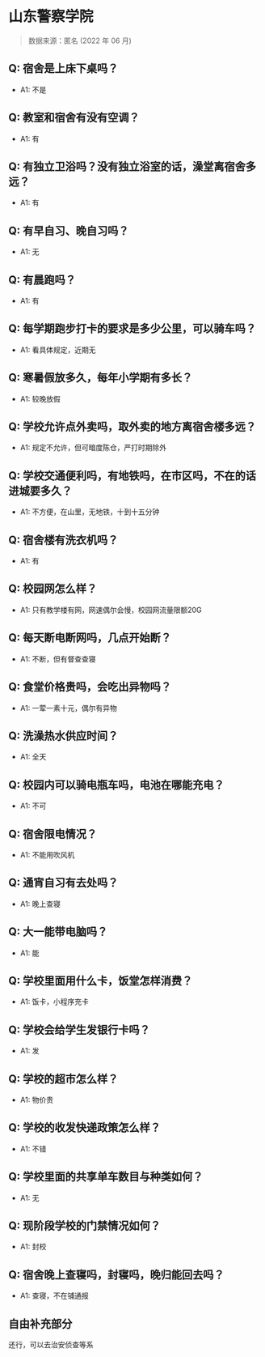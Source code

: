 # 山东警察学院

> 数据来源：匿名 (2022 年 06 月)

## Q: 宿舍是上床下桌吗？

- A1: 不是

## Q: 教室和宿舍有没有空调？

- A1: 有

## Q: 有独立卫浴吗？没有独立浴室的话，澡堂离宿舍多远？

- A1: 有

## Q: 有早自习、晚自习吗？

- A1: 无

## Q: 有晨跑吗？

- A1: 有

## Q: 每学期跑步打卡的要求是多少公里，可以骑车吗？

- A1: 看具体规定，近期无

## Q: 寒暑假放多久，每年小学期有多长？

- A1: 较晚放假

## Q: 学校允许点外卖吗，取外卖的地方离宿舍楼多远？

- A1: 规定不允许，但可暗度陈仓，严打时期除外

## Q: 学校交通便利吗，有地铁吗，在市区吗，不在的话进城要多久？

- A1: 不方便，在山里，无地铁，十到十五分钟

## Q: 宿舍楼有洗衣机吗？

- A1: 有

## Q: 校园网怎么样？

- A1: 只有教学楼有网，网速偶尔会慢，校园网流量限额20G

## Q: 每天断电断网吗，几点开始断？

- A1: 不断，但有督查查寝

## Q: 食堂价格贵吗，会吃出异物吗？

- A1: 一荤一素十元，偶尔有异物

## Q: 洗澡热水供应时间？

- A1: 全天

## Q: 校园内可以骑电瓶车吗，电池在哪能充电？

- A1: 不可

## Q: 宿舍限电情况？

- A1: 不能用吹风机

## Q: 通宵自习有去处吗？

- A1: 晚上查寝

## Q: 大一能带电脑吗？

- A1: 能

## Q: 学校里面用什么卡，饭堂怎样消费？

- A1: 饭卡，小程序充卡

## Q: 学校会给学生发银行卡吗？

- A1: 发

## Q: 学校的超市怎么样？

- A1: 物价贵

## Q: 学校的收发快递政策怎么样？

- A1: 不错

## Q: 学校里面的共享单车数目与种类如何？

- A1: 无

## Q: 现阶段学校的门禁情况如何？

- A1: 封校

## Q: 宿舍晚上查寝吗，封寝吗，晚归能回去吗？

- A1: 查寝，不在铺通报

## 自由补充部分

还行，可以去治安侦查等系